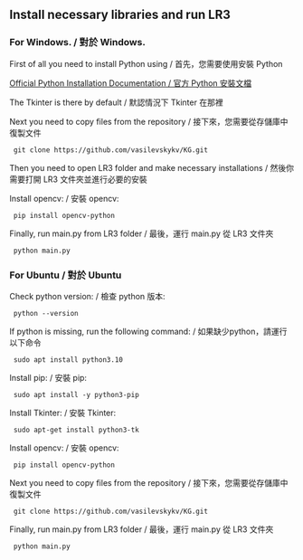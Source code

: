 ## Install necessary libraries and run LR3

### For Windows. / 對於 Windows.

First of all you need to install Python using / 首先，您需要使用安裝 Python

[Official Python Installation Documentation / 官方 Python 安裝文檔](https://docs.python.org/3/using/windows.html#windows-full)

The Tkinter is there by default / 默認情況下 Tkinter 在那裡

Next you need to copy files from the repository / 接下來，您需要從存儲庫中復製文件
```{r, engine='bash', count_lines}
 git clone https://github.com/vasilevskykv/KG.git
```

Then you need to open LR3 folder and make necessary installations / 然後你需要打開 LR3 文件夾並進行必要的安裝

Install opencv: / 安裝 opencv:
```{r, engine='bash', count_lines}
 pip install opencv-python
```

Finally, run main.py from LR3 folder / 最後，運行 main.py 從 LR3 文件夾
```{r, engine='bash', count_lines}
 python main.py
```

### For Ubuntu / 對於 Ubuntu

Check python version: / 檢查 python 版本:
```{r, engine='bash', count_lines}
 python --version
```
If python is missing, run the following command: / 如果缺少python，請運行以下命令
```{r, engine='bash', count_lines}
 sudo apt install python3.10
```
Install pip: / 安裝 pip:
```{r, engine='bash', count_lines}
 sudo apt install -y python3-pip
```
Install Tkinter: / 安裝 Tkinter:
```{r, engine='bash', count_lines}
 sudo apt-get install python3-tk
```
Install opencv: / 安裝 opencv:
```{r, engine='bash', count_lines}
 pip install opencv-python
```
Next you need to copy files from the repository / 接下來，您需要從存儲庫中復製文件
```{r, engine='bash', count_lines}
 git clone https://github.com/vasilevskykv/KG.git
```
Finally, run main.py from LR3 folder / 最後，運行 main.py 從 LR3 文件夾
```{r, engine='bash', count_lines}
 python main.py
 ```
